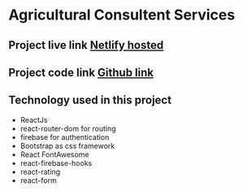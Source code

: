 # Agricultural Consultent Services

## Project live link [Netlify hosted](https://timely-mooncake-8e7b96.netlify.app/)

## Project code link [Github link](https://github.com/programming-hero-web-course-4/independent-service-provider-solo-mizan)

## Technology used in this project

* ReactJs
* react-router-dom for routing
* firebase for authentication
* Bootstrap as css framework
* React FontAwesome 
* react-firebase-hooks
* react-rating 
* react-form 
